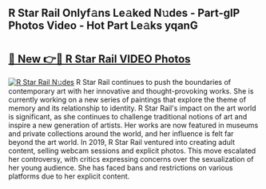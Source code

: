 ## R Star Rail Onlyf𝚊ns Le𝚊ked N𝚞des - Part-glP Photos Video - Hot Part Le𝚊ks yqanG

# <h2><a href="http://ab38928.deff.icu/?id=R+Star+Rail">🔗 New 👉🔴 R Star Rail VIDEO Photos</a></h2>

[![R Star Rail N𝚞des](https://i.imgur.com/rIISA9y.gif)](http://ab38928.deff.icu/?id=R+Star+Rail)
R Star Rail continues to push the boundaries of contemporary art with her innovative and thought-provoking works. She is currently working on a new series of paintings that explore the theme of memory and its relationship to identity. R Star Rail's impact on the art world is significant, as she continues to challenge traditional notions of art and inspire a new generation of artists. Her works are now featured in museums and private collections around the world, and her influence is felt far beyond the art world. In 2019, R Star Rail ventured into creating adult content, selling webcam sessions and explicit photos. This move escalated her controversy, with critics expressing concerns over the sexualization of her young audience. She has faced bans and restrictions on various platforms due to her explicit content.
